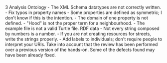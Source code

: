 3
    Analysis
    Ontology
        - The XML Schema datatypes are not correctly written.
        - Fix typos in property names
        - Some properties are defined as symmetric; I don't know if this is the intention.
        - The domain of one property is not defined.
        - "Hood" is not the proper term for a neighbourhood.
        - The example file is not a valid Turtle file.
    RDF data
        - Not every string composed by numbers is a number.
        - If you are not creating resources for streets, write the strings properly.
        - Add labels to individuals; don't require people to interpret your URIs.
    Take into account that the review has been performed over a previous version of the hands-on. Some of the defects found may have been already fixed.
